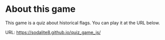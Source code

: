 # About this game

This game is a quiz about historical flags. You can play it at the URL below.

URL: https://sodalite8.github.io/quiz_game_js/

